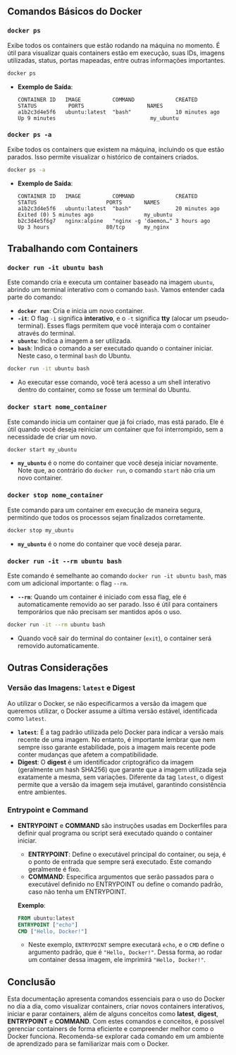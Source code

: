 ## Comandos Básicos do Docker

### `docker ps`

Exibe todos os containers que estão rodando na máquina no momento. É útil para visualizar quais containers estão em execução, suas IDs, imagens utilizadas, status, portas mapeadas, entre outras informações importantes.

```bash
docker ps
```
- **Exemplo de Saída**:
  ```
  CONTAINER ID   IMAGE          COMMAND             CREATED          STATUS          PORTS                    NAMES
  a1b2c3d4e5f6   ubuntu:latest  "bash"              10 minutes ago   Up 9 minutes                              my_ubuntu
  ```

### `docker ps -a`

Exibe todos os containers que existem na máquina, incluindo os que estão parados. Isso permite visualizar o histórico de containers criados.

```bash
docker ps -a
```
- **Exemplo de Saída**:
  ```
  CONTAINER ID   IMAGE          COMMAND             CREATED          STATUS                      PORTS       NAMES
  a1b2c3d4e5f6   ubuntu:latest  "bash"              20 minutes ago   Exited (0) 5 minutes ago                my_ubuntu
  b2c3d4e5f6g7   nginx:alpine   "nginx -g 'daemon…" 3 hours ago      Up 3 hours                  80/tcp      my_nginx
  ```

## Trabalhando com Containers

### `docker run -it ubuntu bash`

Este comando cria e executa um container baseado na imagem `ubuntu`, abrindo um terminal interativo com o comando `bash`. Vamos entender cada parte do comando:

- **`docker run`**: Cria e inicia um novo container.
- **`-it`**: O flag `-i` significa **interativo**, e o `-t` significa **tty** (alocar um pseudo-terminal). Esses flags permitem que você interaja com o container através do terminal.
- **`ubuntu`**: Indica a imagem a ser utilizada.
- **`bash`**: Indica o comando a ser executado quando o container iniciar. Neste caso, o terminal `bash` do Ubuntu.

```bash
docker run -it ubuntu bash
```
- Ao executar esse comando, você terá acesso a um shell interativo dentro do container, como se fosse um terminal do Ubuntu.

### `docker start nome_container`

Este comando inicia um container que já foi criado, mas está parado. Ele é útil quando você deseja reiniciar um container que foi interrompido, sem a necessidade de criar um novo.

```bash
docker start my_ubuntu
```
- **`my_ubuntu`** é o nome do container que você deseja iniciar novamente. Note que, ao contrário do `docker run`, o comando `start` não cria um novo container.

### `docker stop nome_container`

Este comando para um container em execução de maneira segura, permitindo que todos os processos sejam finalizados corretamente.

```bash
docker stop my_ubuntu
```
- **`my_ubuntu`** é o nome do container que você deseja parar.

### `docker run -it --rm ubuntu bash`

Este comando é semelhante ao comando `docker run -it ubuntu bash`, mas com um adicional importante: o flag `--rm`.

- **`--rm`**: Quando um container é iniciado com essa flag, ele é automaticamente removido ao ser parado. Isso é útil para containers temporários que não precisam ser mantidos após o uso.

```bash
docker run -it --rm ubuntu bash
```
- Quando você sair do terminal do container (`exit`), o container será removido automaticamente.

## Outras Considerações

### Versão das Imagens: `latest` e Digest

Ao utilizar o Docker, se não especificarmos a versão da imagem que queremos utilizar, o Docker assume a última versão estável, identificada como `latest`.
- **`latest`**: É a tag padrão utilizada pelo Docker para indicar a versão mais recente de uma imagem. No entanto, é importante lembrar que nem sempre isso garante estabilidade, pois a imagem mais recente pode conter mudanças que afetem a compatibilidade.
- **Digest**: O **digest** é um identificador criptográfico da imagem (geralmente um hash SHA256) que garante que a imagem utilizada seja exatamente a mesma, sem variações. Diferente da tag `latest`, o digest permite que a versão da imagem seja imutável, garantindo consistência entre ambientes.

### Entrypoint e Command

- **ENTRYPOINT** e **COMMAND** são instruções usadas em Dockerfiles para definir qual programa ou script será executado quando o container iniciar.
  - **ENTRYPOINT**: Define o executável principal do container, ou seja, é o ponto de entrada que sempre será executado. Este comando geralmente é fixo.
  - **COMMAND**: Especifica argumentos que serão passados para o executável definido no ENTRYPOINT ou define o comando padrão, caso não tenha um ENTRYPOINT.

  **Exemplo**:
  ```dockerfile
  FROM ubuntu:latest
  ENTRYPOINT ["echo"]
  CMD ["Hello, Docker!"]
  ```
  - Neste exemplo, `ENTRYPOINT` sempre executará `echo`, e o `CMD` define o argumento padrão, que é `"Hello, Docker!"`. Dessa forma, ao rodar um container dessa imagem, ele imprimirá `"Hello, Docker!"`.

## Conclusão

Esta documentação apresenta comandos essenciais para o uso do Docker no dia a dia, como visualizar containers, criar novos containers interativos, iniciar e parar containers, além de alguns conceitos como **latest**, **digest**, **ENTRYPOINT** e **COMMAND**. Com estes comandos e conceitos, é possível gerenciar containers de forma eficiente e compreender melhor como o Docker funciona. Recomenda-se explorar cada comando em um ambiente de aprendizado para se familiarizar mais com o Docker.

